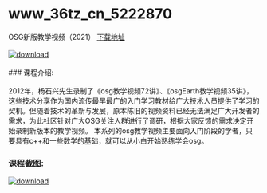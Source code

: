 # www_36tz_cn_5222870
OSG新版教学视频（2021）
[下载地址](http://www.36tz.cn/article/5222870 "下载地址")
<br/></br>[![download](http://36tz.cn/muke_img/2022_02_1-22-300x183.png "下载地址")](http://www.36tz.cn/article/5222870 "下载地址")
<br/></br>### 课程介绍:<br/></br>2012年，杨石兴先生录制了《osg教学视频72讲》、《osgEarth教学视频35讲》，这些技术分享作为国内流传最早最广的入门学习教材给广大技术人员提供了学习的契机。但随着技术的革新与发展，原本陈旧的视频资料已经无法满足广大开发者的需求，为此社区针对广大OSG关注人群进行了调研，根据大家反馈的需求决定开始录制新版本的教学视频。
本系列的osg教学视频主要面向入门阶段的学者，只要具有c++和一些数学的基础，就可以从小白开始熟练学会osg。

### 课程截图:
[![download](http://36tz.cn/muke_img/2022_02_2-61.png "下载地址")](http://www.36tz.cn/article/5222870 "下载地址")
